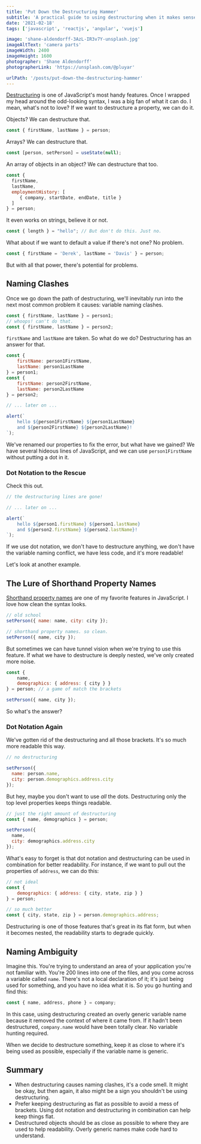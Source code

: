 ```yaml
---
title: 'Put Down the Destructuring Hammer'
subtitle: 'A practical guide to using destructuring when it makes sense'
date: '2021-02-18'
tags: ['javascript', 'reactjs', 'angular', 'vuejs']

image: 'shane-aldendorff-3AzL-IR3v7Y-unsplash.jpg'
imageAltText: 'camera parts'
imageWidth: 2400
imageHeight: 1600
photographer: 'Shane Aldendorff'
photographerLink: 'https://unsplash.com/@pluyar'

urlPath: '/posts/put-down-the-destructuring-hammer'
---
```


[Destructuring](https://developer.mozilla.org/en-US/docs/Web/JavaScript/Reference/Operators/Destructuring_assignment) is one of JavaScript's most handy features. Once I wrapped my head around the odd-looking syntax, I was a big fan of what it can do. I mean, what's not to love? If we want to destructure a property, we can do it.

Objects? We can destructure that.

```javascript
const { firstName, lastName } = person;
```

Arrays? We can destructure that.

```javascript
const [person, setPerson] = useState(null);
```

An array of objects in an object? We can destructure that too.

```javascript
const {
  firstName,
  lastName,
  employmentHistory: [
     { company, startDate, endDate, title }
  ]
} = person;
```

It even works on strings, believe it or not.

```javascript
const { length } = "hello"; // But don't do this. Just no.
```

What about if we want to default a value if there's not one? No problem.

```javascript
const { firstName = 'Derek', lastName = 'Davis' } = person;
```

But with all that power, there's potential for problems.

## Naming Clashes

Once we go down the path of destructuring, we'll inevitably run into the next most common problem it causes: variable naming clashes.

```javascript
const { firstName, lastName } = person1;
// whoops! can't do that.
const { firstName, lastName } = person2;
```

`firstName` and `lastName` are taken. So what do we do? Destructuring has an answer for that.

```javascript
const {
    firstName: person1FirstName, 
    lastName: person1LastName
} = person1;
const {
    firstName: person2FirstName,
    lastName: person2LastName
} = person2;

// ... later on ...

alert(`
    hello ${person1FirstName} ${person1LastName}
    and ${person2FirstName} ${person2LastName}!
`);
```

We've renamed our properties to fix the error, but what have we gained? We have several hideous lines of JavaScript, and we can use `person1FirstName` without putting a dot in it.

### Dot Notation to the Rescue

Check this out.

```javascript
// the destructuring lines are gone! 

// ... later on ...

alert(`
    hello ${person1.firstName} ${person1.lastName}
    and ${person2.firstName} ${person2.lastName}!
`);
```

If we use dot notation, we don't have to destructure anything, we don't have the variable naming conflict, we have less code, and it's more readable!

Let's look at another example.

## The Lure of Shorthand Property Names

[Shorthand property names](https://developer.mozilla.org/en-US/docs/Web/JavaScript/Reference/Operators/Object_initializer#new_notations_in_ecmascript_2015) are one of my favorite features in JavaScript. I love how clean the syntax looks.

```javascript
// old school
setPerson({ name: name, city: city });

// shorthand property names. so clean.
setPerson({ name, city });
```

But sometimes we can have tunnel vision when we're trying to use this feature. If what we have to destructure is deeply nested, we've only created more noise.

```javascript
const {
    name,
    demographics: { address: { city } }
} = person; // a game of match the brackets

setPerson({ name, city });
```

So what's the answer?

### Dot Notation Again

We've gotten rid of the destructuring and all those brackets. It's so much more readable this way.

```javascript
// no destructuring

setPerson({
  name: person.name,
  city: person.demographics.address.city
});
```

But hey, maybe you don't want to use _all_ the dots. Destructuring only the top level properties keeps things readable.

```javascript
// just the right amount of destructuring
const { name, demographics } = person;

setPerson({
  name,
  city: demographics.address.city
});
```

What's easy to forget is that dot notation and destructuring can be used in combination for better readability. For instance, if we want to pull out the properties of `address`, we can do this:

```javascript
// not ideal
const {
    demographics: { address: { city, state, zip } }
} = person;

// so much better
const { city, state, zip } = person.demographics.address;
```

Destructuring is one of those features that's great in its flat form, but when it becomes nested, the readability starts to degrade quickly.

## Naming Ambiguity

Imagine this. You're trying to understand an area of your application you're not familiar with. You're 200 lines into one of the files, and you come across a variable called `name`. There's not a local declaration of it; it's just being used for something, and you have no idea what it is. So you go hunting and find this:

```javascript
const { name, address, phone } = company;
```

In this case, using destructuring created an overly generic variable name because it removed the context of where it came from. If it hadn't been destructured, `company.name` would have been totally clear. No variable hunting required.

When we decide to destructure something, keep it as close to where it's being used as possible, especially if the variable name is generic.

## Summary

- When destructuring causes naming clashes, it's a code smell. It might be okay, but then again, it also might be a sign you shouldn't be using destructuring.
- Prefer keeping destructuring as flat as possible to avoid a mess of brackets. Using dot notation and destructuring in combination can help keep things flat.
- Destructured objects should be as close as possible to where they are used to help readability. Overly generic names make code hard to understand.